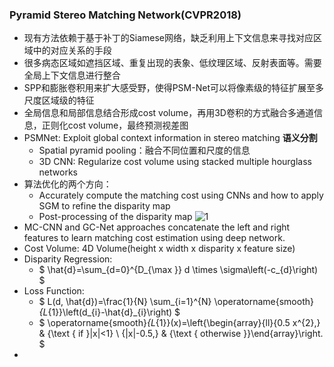 ### Pyramid Stereo Matching Network(CVPR2018)
+ 现有方法依赖于基于补丁的Siamese网络，缺乏利用上下文信息来寻找对应区域中的对应关系的手段
+ 很多病态区域如遮挡区域、重复出现的表象、低纹理区域、反射表面等。需要全局上下文信息进行整合
+ SPP和膨胀卷积用来扩大感受野，使得PSM-Net可以将像素级的特征扩展至多尺度区域级的特征
+ 全局信息和局部信息结合形成cost volume，再用3D卷积的方式融合多通道信息，正则化cost volume，最终预测视差图
+ PSMNet: Exploit global context information in stereo matching **语义分割**
    + Spatial pyramid pooling：融合不同位置和尺度的信息
    + 3D CNN: Regularize cost volume using stacked multiple hourglass networks
+ 算法优化的两个方向：
    + Accurately compute the matching cost using CNNs and how to apply SGM to refine the disparity map
    + Post-processing of the disparity map
![1](F://学习资料/文献/显微重建/PaperReading/PSM-Net.png)
+ MC-CNN and GC-Net approaches concatenate the left and right features to learn matching cost estimation using deep network.
+ Cost Volume: 4D Volume(height x width x disparity x feature size)
+ Disparity Regression:
    + $ \hat{d}=\sum_{d=0}^{D_{\max }} d \times \sigma\left(-c_{d}\right) $
+ Loss Function:
    + $ L(d, \hat{d})=\frac{1}{N} \sum_{i=1}^{N} \operatorname{smooth}_{L_{1}}\left(d_{i}-\hat{d}_{i}\right) $
    + $ \operatorname{smooth}_{L_{1}}(x)=\left\{\begin{array}{ll}{0.5 x^{2},} & {\text { if }|x|<1} \\ {|x|-0.5,} & {\text { otherwise }}\end{array}\right. $
+